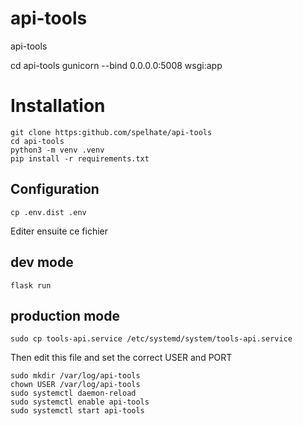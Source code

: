 # api-tools
api-tools


cd api-tools
gunicorn --bind 0.0.0.0:5008 wsgi:app

# Installation

```
git clone https:github.com/spelhate/api-tools
cd api-tools
python3 -m venv .venv
pip install -r requirements.txt
```

## Configuration

`cp .env.dist .env`

Editer ensuite ce fichier

## dev mode

`flask run`

## production mode

`sudo cp tools-api.service /etc/systemd/system/tools-api.service`

Then edit this file and set the correct USER and PORT

```
sudo mkdir /var/log/api-tools
chown USER /var/log/api-tools
sudo systemctl daemon-reload
sudo systemctl enable api-tools
sudo systemctl start api-tools
```
